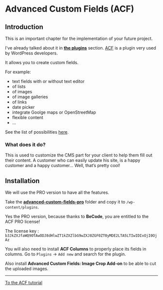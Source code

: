 # Advanced Custom Fields (ACF)

## Introduction

This is an important chapter for the implementation of your future project.

I've already talked about it in [**the plugins**](../06.plugins.md) section. [ACF](https://www.advancedcustomfields.com/) is a plugin very used by WordPress developers.

It allows you to create custom fields. 

For example:
- text fields with or without text editor
- of lists
- of images
- of image galleries
- of links
- date picker
- integrate Goolge maps or OpenStreetMap
- flexible content
- ...

See the list of possibilities [here](https://www.advancedcustomfields.com/resources/).

### What does it do?

This is used to customize the CMS part for your client to help them fill out their content.
A customer who can easily update his site, is a happy customer and a happy customer... Well, that’s pretty cool!


## Installation

We will use the PRO version to have all the features.

Take the [**advanced-custom-fields-pro**](./advanced-custom-fields-pro) folder and copy it to `/wp-content/plugins`.

Yes the PRO version, because thanks to **BeCode**, you are entitled to the ACF PRO license!

The license key : `b3JkZXJfaWQ9OTAwODJ8dHlwZT1kZXZlbG9wZXJ8ZGF0ZT0yMDE2LTA5LTIwIDIxOjI0OjAz`

You will also need to install **ACF Columns** to properly place its fields in columns. 
Go to `Plugins` -> `Add new` and search for the plugin. 

Also install **Advanced Custom Fields: Image Crop Add-on** to be able to cut the uploaded images.

___

[To the ACF tutorial](tutorial1.md)
